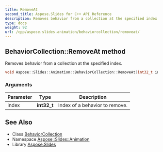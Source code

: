 ```yaml
---
title: RemoveAt
second_title: Aspose.Slides for C++ API Reference
description: Removes behavior from a collection at the specified index.
type: docs
weight: 92
url: /cpp/aspose.slides.animation/behaviorcollection/removeat/
---
```

## BehaviorCollection::RemoveAt method


Removes behavior from a collection at the specified index.

```cpp
void Aspose::Slides::Animation::BehaviorCollection::RemoveAt(int32_t index) override
```


### Arguments

| Parameter | Type | Description |
| --- | --- | --- |
| index | **int32_t** | Index of a behavior to remove. |

## See Also

* Class [BehaviorCollection](../)
* Namespace [Aspose::Slides::Animation](../../)
* Library [Aspose.Slides](../../../)
